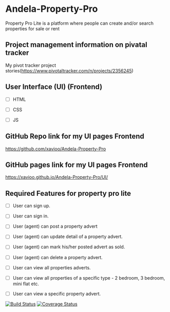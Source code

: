 # Andela-Property-Pro
Property Pro Lite is a platform where people can create and/or search properties for sale or rent

## Project management information on pivatal tracker

My pivot tracker project stories(https://www.pivotaltracker.com/n/projects/2356245)


## User Interface (UI) (Frontend)

- [ ] HTML
- [ ] CSS
- [ ] JS


## GitHub Repo link for my UI pages Frontend

https://github.com/xavioo/Andela-Property-Pro

## GitHub pages link for my UI pages Frontend

https://xavioo.github.io/Andela-Property-Pro/UI/

## Required Features for property pro lite 
- [ ] User can sign up.
- [ ] User can sign in.
- [ ] User (agent) can post a property advert
- [ ] User (agent) can update detail of a property advert.
- [ ] User (agent) can mark his/her posted advert as sold.
- [ ] User (agent) can delete a property advert.
- [ ] User can view all properties adverts.
- [ ] User can view all properties of a specific type - 2 bedroom, 3 bedroom, mini flat etc.
- [ ] User can view a specific property advert.



[![Build Status](https://travis-ci.org/xavioo/Andela-Property-Pro.svg?branch=develop)](https://travis-ci.org/xavioo/Andela-Property-Pro)
[![Coverage Status](https://coveralls.io/repos/github/xavioo/Andela-Property-Pro/badge.svg?branch=ft-user-search-by-type-%23167251331)](https://coveralls.io/github/xavioo/Andela-Property-Pro?branch=ft-user-search-by-type-%23167251331)











